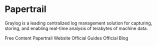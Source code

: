 # Papertrail

Graylog is a leading centralized log management solution for capturing, storing, and enabling real-time analysis of terabytes of machine data.

<ResourceGroupTitle>Free Content</ResourceGroupTitle>
<BadgeLink colorScheme='blue' badgeText='Official Website' href='https://www.papertrail.com/'>Papertrail Website</BadgeLink>
<BadgeLink colorScheme='blue' badgeText='Read' href='https://www.papertrail.com/solution/guides/'>Official Guides</BadgeLink>
<BadgeLink colorScheme='blue' badgeText='Read' href='https://www.papertrail.com/blog/'>Official Blog</BadgeLink>

